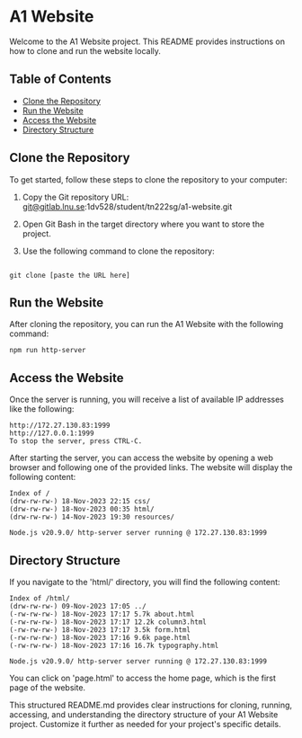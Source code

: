 # A1 Website

Welcome to the A1 Website project. This README provides instructions on how to clone and run the website locally.

## Table of Contents

- [Clone the Repository](#clone-the-repository)
- [Run the Website](#run-the-website)
- [Access the Website](#access-the-website)
- [Directory Structure](#Directory-Structure)

## Clone the Repository

To get started, follow these steps to clone the repository to your computer:

1. Copy the Git repository URL: git@gitlab.lnu.se:1dv528/student/tn222sg/a1-website.git

2. Open Git Bash in the target directory where you want to store the project.

3. Use the following command to clone the repository:

```bash:

git clone [paste the URL here]

```

## Run the Website

After cloning the repository, you can run the A1 Website with the following command:

```
npm run http-server

```

## Access the Website


Once the server is running, you will receive a list of available IP addresses like the following:

```
http://172.27.130.83:1999
http://127.0.0.1:1999
To stop the server, press CTRL-C.
```

After starting the server, you can access the website by opening a web browser and following one of the provided links. The website will display the following content:

```
Index of /
(drw-rw-rw-) 18-Nov-2023 22:15 css/
(drw-rw-rw-) 18-Nov-2023 00:35 html/
(drw-rw-rw-) 14-Nov-2023 19:30 resources/

Node.js v20.9.0/ http-server server running @ 172.27.130.83:1999

```

## Directory Structure

If you navigate to the 'html/' directory, you will find the following content:

```
Index of /html/
(drw-rw-rw-) 09-Nov-2023 17:05 ../
(-rw-rw-rw-) 18-Nov-2023 17:17 5.7k about.html
(-rw-rw-rw-) 18-Nov-2023 17:17 12.2k column3.html
(-rw-rw-rw-) 18-Nov-2023 17:17 3.5k form.html
(-rw-rw-rw-) 18-Nov-2023 17:16 9.6k page.html
(-rw-rw-rw-) 18-Nov-2023 17:16 16.7k typography.html

Node.js v20.9.0/ http-server server running @ 172.27.130.83:1999

```


You can click on 'page.html' to access the home page, which is the first page of the website.

This structured README.md provides clear instructions for cloning, running, accessing, and understanding the directory structure of your A1 Website project. Customize it further as needed for your project's specific details.
